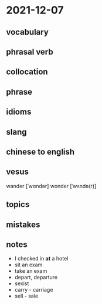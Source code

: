 # 2021-12-07
## vocabulary

## phrasal verb

## collocation

## phrase

## idioms

## slang

## chinese to english

## vesus
wander [ˈwɑndər]
wonder [ˈwʌndə(r)]

## topics

## mistakes

## notes
- I checked in **at** a hotel
- sit an exam
- take an exam
- depart, departure
- sexist
- carry - carriage
- sell - sale